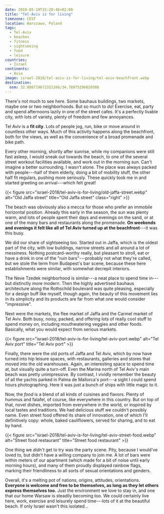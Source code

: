 ```yaml
---
date: 2018-05-19T15:20:46+02:00
title: "Tel-Aviv is for living"
timezone: CEST
location: Warszawa, Poland
tags:
  - Tel-Aviv
  - beaches
  - fitness
  - sightseeing
  - food
  - leisure
countries:
  - Israel
continents:
  - Asia
image: israel-2018/tel-aviv-is-for-living/tel-aviv-beachfront.webp
destination:
  osm: 32.086719672321266/34.78975296020508
---
```


There's not much to see here. Some bauhaus buildings, two markets, maybe one or two neighborhoods. But so much to *do*! Exercise, eat, party and spend afternoons lazily in one of the street cafes. It's a perfectly livable city, with lots of variety, plenty of freedom and few annoyances.

<!--more-->

Tel Aviv is a **fit city**. Lots of people jog, run, bike or move around in countless other ways. Much of this activity happens along the beachfront, both for the views, as well as the convenience of a broad promenade and bike path.

Every other morning, shortly after sunrise, while my companions were still fast asleep, I would sneak out towards the beach, to one of the several street workout facilities available, and work out in the morning sun. Can't imagine a better surrounding. I wasn't alone. The place was always packed with people---half of them elderly, doing a bit of mobility stuff, the other half fit regulars, pushing more seriously. These quickly took me in and started greeting on arrival---which felt great!

{{< figure src="israel-2018/tel-aviv-is-for-living/old-jaffa-street.webp" alt="Old Jaffa street" title="Old Jaffa street" class="right" >}}

The beach was obviously also a mecca for those who prefer an immobile horizontal position. Already this early in the season, the sun was plenty warm, and lots of people spent their days and evenings on the sand, or at one of the many bars and restaurants along the promenade. **On weekends and evenings it felt like all of Tel Aviv turned up at the beachfront**---it was this busy.

We did our share of sightseeing too. Started out in Jaffa, which is the oldest part of the city, with low buildings, narrow streets and all around a lot of messiness. Nothing postcard-worthy really, but pleasant to stroll, eat or have a drink in one of the "ruin bars"---probably not what they're called, but we stole the term from Budapest's bar scene, because these here establishments were similar, with somewhat decrepit interiors.

The Neve Tzedek neighborhood is similar---a neat place to spend time in---but distinctly more modern. Then the highly advertised bauhaus architecture along the Rothschild boulevard was quite pleasing, especially for a design buff like myself, though again, the beauty of this movement lies in its simplicity and its products are far from what one would consider "impressive".

Next were the markets, the flee market of Jaffa and the Carmel market of Tel Aviv. Both busy, noisy, packed, and offering lots of really cool stuff to spend money on, including mouthwatering veggies and other foods. Basically, what you would expect from serious markets.

{{< figure src="israel-2018/tel-aviv-is-for-living/tel-aviv-port.webp" alt="Tel Aviv port" title="Tel Aviv port" >}}

Finally, there were the old ports of Jaffa and Tel Aviv, which by now have turned into hip leisure spaces, with restaurants, galleries and stores that moved into the old warehouses. Again, an interesting space to spend time at, but visually quite a turn-off. Even the Marina north of Tel Aviv's main beach was pretty unimpressive. By contrast, I vividly remember the beauty of all the yachts parked in Palma de Mallorca's port---a sight I could spend hours photographing. Here it was just a bunch of ships with little magic to it.

Now, the *food* is a blend of all kinds of cuisines and flavors. Plenty of hummus and falafel, of course, like everywhere in this country. But on top of that, novel dishes, imported from everywhere in the world, or inspired by local tastes and traditions. We had delicious stuff we couldn't possibly name. Even street food offered its share of innovation, one of which I'll definitively copy: whole, baked cauliflowers, served for sharing, and to eat by hand.

{{< figure src="israel-2018/tel-aviv-is-for-living/tel-aviv-street-food.webp" alt="Street food restaurant" title="Street food restaurant" >}}

One thing we *didn't* get to try was the party scene. Pity, because I would've loved to, but didn't have a willing company to join me. A lot of bars were within meters of our apartment (which made for a bit of noise until early morning hours), and many of them proudly displayed rainbow flags, marking their friendliness to all sorts of sexual orientations and genders.

Overall, it's a melting pot of nations, origins, attitudes, orientations. **Everyone is welcome and free to be themselves, as long as they let others express themselves too.** Just the environment we love to stay in, and one that our home Warsaw is steadily becoming too. We could certainly live here, work, exercise and leisurely spend time---lots of it at the beautiful beach. If only Israel wasn't this isolated...
